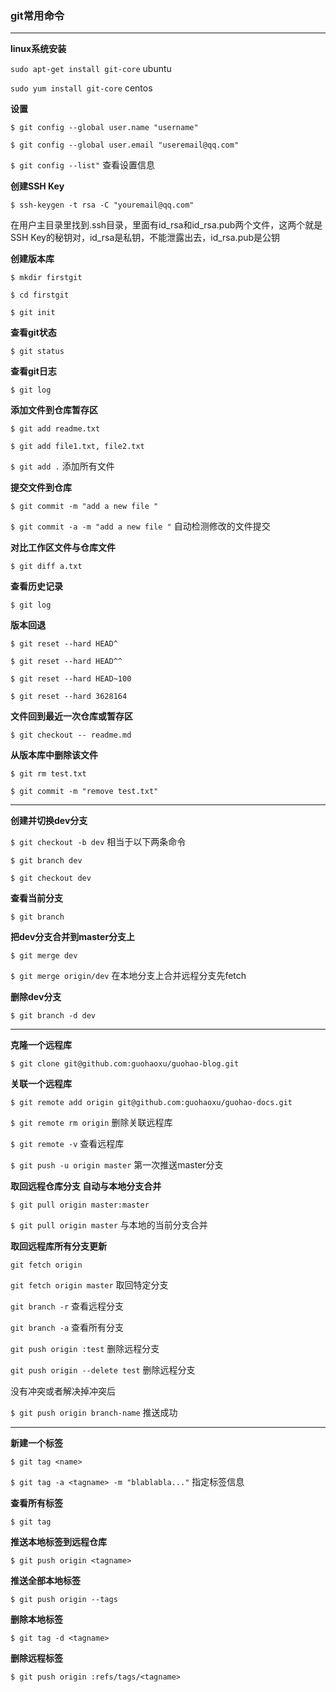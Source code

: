 ### git常用命令
---
**linux系统安装**

`sudo apt-get install git-core` ubuntu

`sudo yum install git-core` centos

**设置**

`$ git config --global user.name "username"`

`$ git config --global user.email "useremail@qq.com"`

`$ git config --list"` 查看设置信息

**创建SSH Key**

`$ ssh-keygen -t rsa -C "youremail@qq.com"`

在用户主目录里找到.ssh目录，里面有id_rsa和id_rsa.pub两个文件，这两个就是SSH Key的秘钥对，id_rsa是私钥，不能泄露出去，id_rsa.pub是公钥

**创建版本库**

`$ mkdir firstgit`

`$ cd firstgit`

`$ git init`

**查看git状态**

`$ git status`

**查看git日志**

`$ git log`

**添加文件到仓库暂存区**

`$ git add readme.txt`

`$ git add file1.txt, file2.txt`

`$ git add .` 添加所有文件

**提交文件到仓库**

`$ git commit -m "add a new file "`

`$ git commit -a -m "add a new file "` 自动检测修改的文件提交

**对比工作区文件与仓库文件**

`$ git diff a.txt`

**查看历史记录**

`$ git log`

**版本回退**

`$ git reset --hard HEAD^`

`$ git reset --hard HEAD^^`

`$ git reset --hard HEAD~100`

`$ git reset --hard 3628164`

**文件回到最近一次仓库或暂存区**

`$ git checkout -- readme.md`

**从版本库中删除该文件**

`$ git rm test.txt`

`$ git commit -m "remove test.txt"`

---

**创建并切换dev分支**

`$ git checkout -b dev` 相当于以下两条命令

`$ git branch dev`

`$ git checkout dev`

**查看当前分支**

`$ git branch`

**把dev分支合并到master分支上**

`$ git merge dev`

`$ git merge origin/dev` 在本地分支上合并远程分支先fetch

**删除dev分支**

`$ git branch -d dev`

---

**克隆一个远程库**

`$ git clone git@github.com:guohaoxu/guohao-blog.git`

**关联一个远程库**

`$ git remote add origin git@github.com:guohaoxu/guohao-docs.git`

`$ git remote rm origin` 删除关联远程库

`$ git remote -v` 查看远程库

`$ git push -u origin master` 第一次推送master分支

**取回远程仓库分支 自动与本地分支合并**

`$ git pull origin master:master`

`$ git pull origin master` 与本地的当前分支合并

**取回远程库所有分支更新**

`git fetch origin`

`git fetch origin master` 取回特定分支

`git branch -r` 查看远程分支

`git branch -a` 查看所有分支

`git push origin :test` 删除远程分支

`git push origin --delete test` 删除远程分支

没有冲突或者解决掉冲突后

`$ git push origin branch-name` 推送成功

---

**新建一个标签**

`$ git tag <name>`

`$ git tag -a <tagname> -m "blablabla..."` 指定标签信息

**查看所有标签**

`$ git tag`

**推送本地标签到远程仓库**

`$ git push origin <tagname>`

**推送全部本地标签**

`$ git push origin --tags`

**删除本地标签**

`$ git tag -d <tagname>`

**删除远程标签**

`$ git push origin :refs/tags/<tagname>`
